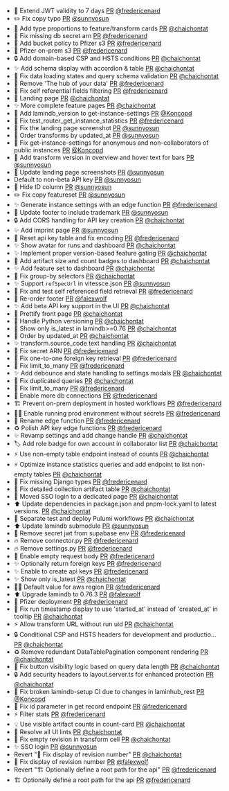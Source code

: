 - 🚸 Extend JWT validity to 7 days [PR](https://github.com/laminlabs/laminhub/pull/1274) [@fredericenard](https://github.com/fredericenard)
- ✏️ Fix copy typo [PR](https://github.com/laminlabs/laminhub/pull/1272) [@sunnyosun](https://github.com/sunnyosun)
- :art: Add type proportions to feature/transform cards [PR](https://github.com/laminlabs/laminhub/pull/1269) [@chaichontat](https://github.com/chaichontat)
- 🐛 Fix missing db secret arn [PR](https://github.com/laminlabs/laminhub/pull/1261) [@fredericenard](https://github.com/fredericenard)
- 🔐 Add bucket policy to Pfizer s3 [PR](https://github.com/laminlabs/laminhub/pull/1260) [@fredericenard](https://github.com/fredericenard)
- 🚀 Pfizer on-prem s3 [PR](https://github.com/laminlabs/laminhub/pull/1257) [@fredericenard](https://github.com/fredericenard)
- :lock: Add domain-based CSP and HSTS conditions [PR](https://github.com/laminlabs/laminhub/pull/1258) [@chaichontat](https://github.com/chaichontat)
- ✨ Add schema display with accordion & table [PR](https://github.com/laminlabs/laminhub/pull/1255) [@chaichontat](https://github.com/chaichontat)
- :bug: Fix data loading states and query schema validation [PR](https://github.com/laminlabs/laminhub/pull/1253) [@chaichontat](https://github.com/chaichontat)
- 💄 Remove 'The hub of your data' [PR](https://github.com/laminlabs/laminhub/pull/1251) [@fredericenard](https://github.com/fredericenard)
- 🐛 Fix self referential fields filtering [PR](https://github.com/laminlabs/laminhub/pull/1250) [@fredericenard](https://github.com/fredericenard)
- 💄 Landing page [PR](https://github.com/laminlabs/laminhub/pull/1219) [@chaichontat](https://github.com/chaichontat)
- :sparkles: More complete feature pages [PR](https://github.com/laminlabs/laminhub/pull/1225) [@chaichontat](https://github.com/chaichontat)
- 🐛 Add lamindb_version to get-instance-settings [PR](https://github.com/laminlabs/laminhub/pull/1248) [@Koncopd](https://github.com/Koncopd)
- 🐛 Fix test_router_get_instance_statistics [PR](https://github.com/laminlabs/laminhub/pull/1247) [@fredericenard](https://github.com/fredericenard)
- 💄 Fix the landing page screenshot [PR](https://github.com/laminlabs/laminhub/pull/1245) [@sunnyosun](https://github.com/sunnyosun)
- 💄 Order transforms by updated_at [PR](https://github.com/laminlabs/laminhub/pull/1244) [@sunnyosun](https://github.com/sunnyosun)
- 🐛 Fix get-instance-settings for anonymous and non-collaborators of public instances [PR](https://github.com/laminlabs/laminhub/pull/1241) [@Koncopd](https://github.com/Koncopd)
- 💄 Add transform version in overview and hover text for bars [PR](https://github.com/laminlabs/laminhub/pull/1242) [@sunnyosun](https://github.com/sunnyosun)
- 🍱 Update landing page screenshots [PR](https://github.com/laminlabs/laminhub/pull/1240) [@sunnyosun](https://github.com/sunnyosun)
- Default to non-beta API key [PR](https://github.com/laminlabs/laminhub/pull/1237) [@sunnyosun](https://github.com/sunnyosun)
- 💄 Hide ID column [PR](https://github.com/laminlabs/laminhub/pull/1236) [@sunnyosun](https://github.com/sunnyosun)
- ✏️ Fix copy featureset [PR](https://github.com/laminlabs/laminhub/pull/1235) [@sunnyosun](https://github.com/sunnyosun)
- ✨ Generate instance settings with an edge function [PR](https://github.com/laminlabs/laminhub/pull/1209) [@fredericenard](https://github.com/fredericenard)
- 🍱 Update footer to include trademark [PR](https://github.com/laminlabs/laminhub/pull/1234) [@sunnyosun](https://github.com/sunnyosun)
- :lock: Add CORS handling for API key creation [PR](https://github.com/laminlabs/laminhub/pull/1230) [@chaichontat](https://github.com/chaichontat)
- ✨ Add imprint page [PR](https://github.com/laminlabs/laminhub/pull/1229) [@sunnyosun](https://github.com/sunnyosun)
- 🐛 Reset api key table and fix encoding [PR](https://github.com/laminlabs/laminhub/pull/1227) [@fredericenard](https://github.com/fredericenard)
- :sparkles: Show avatar for runs and dashboard [PR](https://github.com/laminlabs/laminhub/pull/1215) [@chaichontat](https://github.com/chaichontat)
- :sparkles: Implement proper version-based feature gating [PR](https://github.com/laminlabs/laminhub/pull/1213) [@chaichontat](https://github.com/chaichontat)
- :art: Add artifact size and count badges to dashboard [PR](https://github.com/laminlabs/laminhub/pull/1205) [@chaichontat](https://github.com/chaichontat)
- :sparkles: Add feature set to dashboard [PR](https://github.com/laminlabs/laminhub/pull/1204) [@chaichontat](https://github.com/chaichontat)
- :bug: Fix group-by selectors [PR](https://github.com/laminlabs/laminhub/pull/1201) [@chaichontat](https://github.com/chaichontat)
- ✨ Support `refSpecUrl` in vitessce.json [PR](https://github.com/laminlabs/laminhub/pull/1198) [@sunnyosun](https://github.com/sunnyosun)
- 🐛 Fix and test self referenced field retrieval [PR](https://github.com/laminlabs/laminhub/pull/1195) [@fredericenard](https://github.com/fredericenard)
- :lipstick: Re-order footer [PR](https://github.com/laminlabs/laminhub/pull/1191) [@falexwolf](https://github.com/falexwolf)
- ✨ Add beta API key support in the UI [PR](https://github.com/laminlabs/laminhub/pull/1187) [@chaichontat](https://github.com/chaichontat)
- :art: Prettify front page [PR](https://github.com/laminlabs/laminhub/pull/1186) [@chaichontat](https://github.com/chaichontat)
- :bug: Handle Python versioning [PR](https://github.com/laminlabs/laminhub/pull/1185) [@chaichontat](https://github.com/chaichontat)
- :bug: Show only is_latest in lamindb>=0.76 [PR](https://github.com/laminlabs/laminhub/pull/1184) [@chaichontat](https://github.com/chaichontat)
- :bug: Order by updated_at [PR](https://github.com/laminlabs/laminhub/pull/1182) [@chaichontat](https://github.com/chaichontat)
- :sparkles: transform.source_code text handling [PR](https://github.com/laminlabs/laminhub/pull/1181) [@chaichontat](https://github.com/chaichontat)
- 🐛 Fix secret ARN [PR](https://github.com/laminlabs/laminhub/pull/1177) [@fredericenard](https://github.com/fredericenard)
- 🐛 Fix one-to-one foreign key retrieval [PR](https://github.com/laminlabs/laminhub/pull/1176) [@fredericenard](https://github.com/fredericenard)
- 🐛 Fix limit_to_many [PR](https://github.com/laminlabs/laminhub/pull/1174) [@fredericenard](https://github.com/fredericenard)
- :sparkles: Add debounce and state handling to settings modals [PR](https://github.com/laminlabs/laminhub/pull/1172) [@chaichontat](https://github.com/chaichontat)
- :bug: Fix duplicated queries [PR](https://github.com/laminlabs/laminhub/pull/1170) [@chaichontat](https://github.com/chaichontat)
- 🐛 Fix limit_to_many [PR](https://github.com/laminlabs/laminhub/pull/1171) [@fredericenard](https://github.com/fredericenard)
- 🐛 Enable more db connections [PR](https://github.com/laminlabs/laminhub/pull/1165) [@fredericenard](https://github.com/fredericenard)
- 🏗️ Prevent on-prem deployment in hosted workflows [PR](https://github.com/laminlabs/laminhub/pull/1163) [@fredericenard](https://github.com/fredericenard)
- 🧑‍💻 Enable running prod environment without secrets [PR](https://github.com/laminlabs/laminhub/pull/1161) [@fredericenard](https://github.com/fredericenard)
- 🚚 Rename edge function [PR](https://github.com/laminlabs/laminhub/pull/1162) [@fredericenard](https://github.com/fredericenard)
- ♻️ Polish API key edge functions [PR](https://github.com/laminlabs/laminhub/pull/1145) [@fredericenard](https://github.com/fredericenard)
- :sparkles: Revamp settings and add change handle [PR](https://github.com/laminlabs/laminhub/pull/1159) [@chaichontat](https://github.com/chaichontat)
- :label: Add role badge for own account in collaborator list [PR](https://github.com/laminlabs/laminhub/pull/1158) [@chaichontat](https://github.com/chaichontat)
- :zap: Use non-empty table endpoint instead of counts [PR](https://github.com/laminlabs/laminhub/pull/1157) [@chaichontat](https://github.com/chaichontat)
- :zap: Optimize instance statistics queries and add endpoint to list non-empty tables [PR](https://github.com/laminlabs/laminhub/pull/1155) [@chaichontat](https://github.com/chaichontat)
- 🐛 Fix missing Django types [PR](https://github.com/laminlabs/laminhub/pull/1154) [@fredericenard](https://github.com/fredericenard)
- :bug: Fix detailed collection artifact table [PR](https://github.com/laminlabs/laminhub/pull/1152) [@chaichontat](https://github.com/chaichontat)
- 💄 Moved SSO login to a dedicated page [PR](https://github.com/laminlabs/laminhub/pull/1153) [@chaichontat](https://github.com/chaichontat)
- :arrow_up: Update dependencies in package.json and pnpm-lock.yaml to latest versions. [PR](https://github.com/laminlabs/laminhub/pull/1151) [@chaichontat](https://github.com/chaichontat)
- :construction_worker: Separate test and deploy Pulumi workflows [PR](https://github.com/laminlabs/laminhub/pull/1148) [@chaichontat](https://github.com/chaichontat)
- ⬆️ Update lamindb submodule [PR](https://github.com/laminlabs/laminhub/pull/1146) [@sunnyosun](https://github.com/sunnyosun)
- 🐛 Remove secret jwt from supabase env [PR](https://github.com/laminlabs/laminhub/pull/1142) [@fredericenard](https://github.com/fredericenard)
- 🔥 Remove connector.py [PR](https://github.com/laminlabs/laminhub/pull/1141) [@fredericenard](https://github.com/fredericenard)
- 🔥 Remove settings.py [PR](https://github.com/laminlabs/laminhub/pull/1140) [@fredericenard](https://github.com/fredericenard)
- 🚸 Enable empty request body [PR](https://github.com/laminlabs/laminhub/pull/1139) [@fredericenard](https://github.com/fredericenard)
- ✨ Optionally return foreign keys [PR](https://github.com/laminlabs/laminhub/pull/1134) [@fredericenard](https://github.com/fredericenard)
- ✨ Enable to create api keys [PR](https://github.com/laminlabs/laminhub/pull/1132) [@fredericenard](https://github.com/fredericenard)
- :sparkles: Show only is_latest [PR](https://github.com/laminlabs/laminhub/pull/1131) [@chaichontat](https://github.com/chaichontat)
- 🧑‍💻 Default value for aws region [PR](https://github.com/laminlabs/laminhub/pull/1127) [@fredericenard](https://github.com/fredericenard)
- ⬆️ Upgrade lamindb to 0.76.3 [PR](https://github.com/laminlabs/laminhub/pull/1133) [@falexwolf](https://github.com/falexwolf)
- 🚀 Pfizer deployment [PR](https://github.com/laminlabs/laminhub/pull/1099) [@fredericenard](https://github.com/fredericenard)
- :bug: Fix run timestamp display to use 'started_at' instead of 'created_at' in tooltip [PR](https://github.com/laminlabs/laminhub/pull/1137) [@chaichontat](https://github.com/chaichontat)
- :zap: Allow transform URL without run uid [PR](https://github.com/laminlabs/laminhub/pull/1136) [@chaichontat](https://github.com/chaichontat)
- :lock: Conditional CSP and HSTS headers for development and productio… [PR](https://github.com/laminlabs/laminhub/pull/1129) [@chaichontat](https://github.com/chaichontat)
- :recycle: Remove redundant DataTablePagination component rendering [PR](https://github.com/laminlabs/laminhub/pull/1126) [@chaichontat](https://github.com/chaichontat)
- 🐛 Fix button visibility logic based on query data length [PR](https://github.com/laminlabs/laminhub/pull/1125) [@chaichontat](https://github.com/chaichontat)
- :lock: Add security headers to layout.server.ts for enhanced protection [PR](https://github.com/laminlabs/laminhub/pull/1123) [@chaichontat](https://github.com/chaichontat)
- 💚 Fix broken lamindb-setup CI due to changes in laminhub_rest [PR](https://github.com/laminlabs/laminhub/pull/1121) [@Koncopd](https://github.com/Koncopd)
- 🐛 Fix id parameter in get record endpoint [PR](https://github.com/laminlabs/laminhub/pull/1119) [@fredericenard](https://github.com/fredericenard)
- ⚡ Filter stats [PR](https://github.com/laminlabs/laminhub/pull/1101) [@fredericenard](https://github.com/fredericenard)
- :bulb: Use visible artifact counts in count-card [PR](https://github.com/laminlabs/laminhub/pull/1118) [@chaichontat](https://github.com/chaichontat)
- :green_heart: Resolve all UI lints [PR](https://github.com/laminlabs/laminhub/pull/1117) [@chaichontat](https://github.com/chaichontat)
- :bug: Fix empty revision in transform cell [PR](https://github.com/laminlabs/laminhub/pull/1115) [@chaichontat](https://github.com/chaichontat)
- ✨ SSO login [PR](https://github.com/laminlabs/laminhub/pull/1112) [@sunnyosun](https://github.com/sunnyosun)
- Revert "🐛 Fix display of revision number" [PR](https://github.com/laminlabs/laminhub/pull/1114) [@chaichontat](https://github.com/chaichontat)
- 🐛 Fix display of revision number [PR](https://github.com/laminlabs/laminhub/pull/1113) [@falexwolf](https://github.com/falexwolf)
- Revert "🏗️ Optionally define a root path for the api" [PR](https://github.com/laminlabs/laminhub/pull/1111) [@fredericenard](https://github.com/fredericenard)
- 🏗️ Optionally define a root path for the api [PR](https://github.com/laminlabs/laminhub/pull/1109) [@fredericenard](https://github.com/fredericenard)
